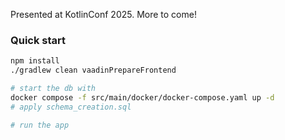 Presented at KotlinConf 2025. More to come!


### Quick start

```bash
npm install
./gradlew clean vaadinPrepareFrontend

# start the db with
docker compose -f src/main/docker/docker-compose.yaml up -d
# apply schema_creation.sql

# run the app          
```